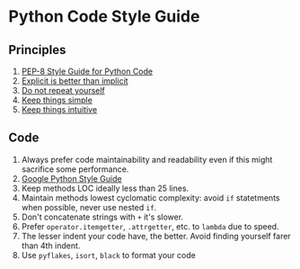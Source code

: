 # Python Code Style Guide

## Principles

1. [PEP-8 Style Guide for Python Code](https://www.python.org/dev/peps/pep-0008/)
1. [Explicit is better than implicit](https://www.python.org/dev/peps/pep-0020/)
1. [Do not repeat yourself](https://en.wikipedia.org/wiki/Don%27t_repeat_yourself)
1. [Keep things simple](https://en.wikipedia.org/wiki/KISS_principle)
1. [Keep things intuitive](https://en.wikipedia.org/wiki/Principle_of_least_astonishment)

## Code

1. Always prefer code maintainability and readability even if this might sacrifice some performance.
1. [Google Python Style Guide](https://google.github.io/styleguide/pyguide.html)
1. Keep methods LOC ideally less than 25 lines.
1. Maintain methods lowest cyclomatic complexity: avoid `if` statetments when possible, never use nested `if`.
1. Don't concatenate strings with `+` it's slower.
1. Prefer `operator.itemgetter`, `.attrgetter`, etc. to `lambda` due to speed.
1. The lesser indent your code have, the better. Avoid finding yourself farer than 4th indent.
1. Use `pyflakes`, `isort`, `black` to format your code


